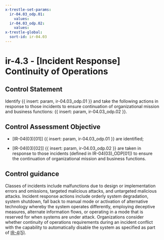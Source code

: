 ```yaml
---
x-trestle-set-params:
  ir-04.03_odp.01:
    values:
  ir-04.03_odp.02:
    values:
x-trestle-global:
  sort-id: ir-04.03
---
```


# ir-4.3 - \[Incident Response\] Continuity of Operations

## Control Statement

Identify {{ insert: param, ir-04.03_odp.01 }} and take the following actions in response to those incidents to ensure continuation of organizational mission and business functions: {{ insert: param, ir-04.03_odp.02 }}.

## Control Assessment Objective

- \[IR-04(03)[01]\] {{ insert: param, ir-04.03_odp.01 }} are identified;

- \[IR-04(03)[02]\] {{ insert: param, ir-04.03_odp.02 }} are taken in response to those incidents (defined in IR-04(03)_ODP[01]) to ensure the continuation of organizational mission and business functions.

## Control guidance

Classes of incidents include malfunctions due to design or implementation errors and omissions, targeted malicious attacks, and untargeted malicious attacks. Incident response actions include orderly system degradation, system shutdown, fall back to manual mode or activation of alternative technology whereby the system operates differently, employing deceptive measures, alternate information flows, or operating in a mode that is reserved for when systems are under attack. Organizations consider whether continuity of operations requirements during an incident conflict with the capability to automatically disable the system as specified as part of [IR-4(5)](#ir-4.5).
